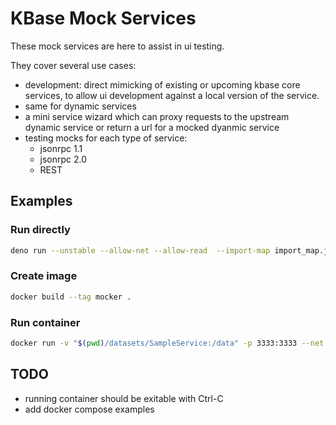 # KBase Mock Services

These mock services are here to assist in ui testing.

They cover several use cases:

- development: direct mimicking of existing or upcoming kbase core services, to allow ui development against a local version of the service.
- same for dynamic services
- a mini service wizard which can proxy requests to the upstream dynamic service or return a url for a mocked dyanmic service
- testing mocks for each type of service:
  - jsonrpc 1.1
  - jsonrpc 2.0
  - REST

## Examples

### Run directly 

```bash
deno run --unstable --allow-net --allow-read  --import-map import_map.json src/index.ts --port 4444 --data-dir `pwd`/datasets/examples/SampleService
```

### Create image

```bash
docker build --tag mocker .
```

### Run container

```bash
docker run -v "$(pwd)/datasets/SampleService:/data" -p 3333:3333 --net kbase-dev  --name mocker --rm mocker
```

## TODO

- running container should be exitable with Ctrl-C
- add docker compose examples
